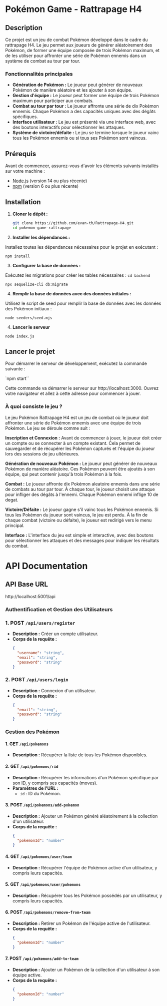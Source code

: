# Pokémon Game - Rattrapage H4

## Description

Ce projet est un jeu de combat Pokémon développé dans le cadre du rattrapage H4. Le jeu permet aux joueurs de générer aléatoirement des Pokémon, de former une équipe composée de trois Pokémon maximum, et de les utiliser pour affronter une série de Pokémon ennemis dans un système de combat au tour par tour.

### Fonctionnalités principales

- **Génération de Pokémon :** Le joueur peut générer de nouveaux Pokémon de manière aléatoire et les ajouter à son équipe.
- **Gestion d'équipe :** Le joueur peut former une équipe de trois Pokémon maximum pour participer aux combats.
- **Combat au tour par tour :** Le joueur affronte une série de dix Pokémon ennemis. Chaque Pokémon a des capacités uniques avec des dégâts spécifiques.
- **Interface utilisateur :** Le jeu est présenté via une interface web, avec des boutons interactifs pour sélectionner les attaques.
- **Système de victoire/défaite :** Le jeu se termine lorsque le joueur vainc tous les Pokémon ennemis ou si tous ses Pokémon sont vaincus.

## Prérequis

Avant de commencer, assurez-vous d'avoir les éléments suivants installés sur votre machine :

- [Node.js](https://nodejs.org/) (version 14 ou plus récente)
- [npm](https://www.npmjs.com/) (version 6 ou plus récente)

## Installation

1. **Cloner le dépôt :**

   ```bash
   git clone https://github.com/evan-th/Rattrapage-H4.git
   cd pokemon-game-rattrapage

   ```

2. **Installer les dépendances :**

Installez toutes les dépendances nécessaires pour le projet en exécutant :

`npm install`

3. **Configurer la base de données :**

Exécutez les migrations pour créer les tables nécessaires :
`cd backend`

`npx sequelize-cli db:migrate`

4. **Remplir la base de données avec des données initiales :**

Utilisez le script de seed pour remplir la base de données avec les données des Pokémon initiaux :

`node seeders/seed.mjs`

4. **Lancer le serveur**

`node index.js`

## Lancer le projet

Pour démarrer le serveur de développement, exécutez la commande suivante :

`npm start``

Cette commande va démarrer le serveur sur http://localhost:3000. Ouvrez votre navigateur et allez à cette adresse pour commencer à jouer.

### À quoi consiste le jeu ?

Le jeu Pokémon Rattrapage H4 est un jeu de combat où le joueur doit affronter une série de Pokémon ennemis avec une équipe de trois Pokémon. Le jeu se déroule comme suit :

**Inscription et Connexion :** Avant de commencer à jouer, le joueur doit créer un compte ou se connecter à un compte existant. Cela permet de sauvegarder et de récupérer les Pokémon capturés et l'équipe du joueur lors des sessions de jeu ultérieures.

**Génération de nouveaux Pokémon :** Le joueur peut générer de nouveaux Pokémon de manière aléatoire. Ces Pokémon peuvent être ajoutés à son équipe, qui peut contenir jusqu'à trois Pokémon à la fois.

**Combat :** Le joueur affronte dix Pokémon aleatoire ennemis dans une série de combats au tour par tour. À chaque tour, le joueur choisit une attaque pour infliger des dégâts à l'ennemi. Chaque Pokémon ennemi inflige 10 de degat.

**Victoire/Défaite :** Le joueur gagne s'il vainc tous les Pokémon ennemis. Si tous les Pokémon du joueur sont vaincus, le jeu est perdu. À la fin de chaque combat (victoire ou défaite), le joueur est redirigé vers le menu principal.

**Interface :** L'interface du jeu est simple et interactive, avec des boutons pour sélectionner les attaques et des messages pour indiquer les résultats du combat.

# API Documentation

## API Base URL

http://localhost:5001/api

### Authentification et Gestion des Utilisateurs

### 1. **POST `/api/users/register`**

- **Description :** Créer un compte utilisateur.
- **Corps de la requête :**
  ```json
  {
    "username": "string",
    "email": "string",
    "password": "string"
  }
  ```

### 2. **POST `/api/users/login`**

- **Description :** Connexion d'un utilisateur.
- **Corps de la requête :**
  ```json
  {
    "email": "string",
    "password": "string"
  }
  ```

### Gestion des Pokémon

#### 1. **GET `/api/pokemons`**

- **Description :** Récupérer la liste de tous les Pokémon disponibles.

#### 2. **GET `/api/pokemons/:id`**

- **Description :** Récupérer les informations d'un Pokémon spécifique par son ID, y compris ses capacités (moves).
- **Paramètres de l'URL :**
  - `id` : ID du Pokémon.

#### 3. **POST `/api/pokemons/add-pokemon`**

- **Description :** Ajouter un Pokémon généré aléatoirement à la collection d'un utilisateur.
- **Corps de la requête :**
  ```json
  {
    "pokemonId": "number"
  }
  ```

#### 4. **GET `/api/pokemons/user/team`**

- **Description :** Récupérer l'équipe de Pokémon active d'un utilisateur, y compris leurs capacités.

#### 5. **GET `/api/pokemons/user/pokemons`**

- **Description :** Récupérer tous les Pokémon possédés par un utilisateur, y compris leurs capacités.

#### 6. **POST `/api/pokemons/remove-from-team`**

- **Description :** Retirer un Pokémon de l'équipe active de l'utilisateur.
- **Corps de la requête :**
  ```json
  {
    "pokemonId": "number"
  }
  ```

#### 7. **POST `/api/pokemons/add-to-team`**

- **Description :** Ajouter un Pokémon de la collection d'un utilisateur à son équipe active.
- **Corps de la requête :**
  ```json
  {
    "pokemonId": "number"
  }
  ```
